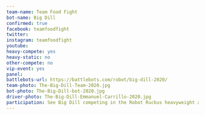 ```yaml
---
team-name: Team Food Fight
bot-name: Big Dill
confirmed: true
facebook: teamfoodfight
twitter:
instagram: teamfoodfight
youtube:
heavy-compete: yes
heavy-static: no
other-compete: no
vip-event: yes
panel:
battlebots-url: https://battlebots.com/robot/big-dill-2020/
team-photo: The-Big-Dill-Team-2020.jpg
bot-photo: The-Big-Dill-bot-2020.jpg
driver-photo: The-Big-Dill-Emmanuel-Carrillo-2020.jpg
participation: See Big Dill competing in the Robot Ruckus heavyweight arena. Big Dill will be on display and the team will be available for meet and greet at the Ruckus VIP Fundraiser!
---
```

